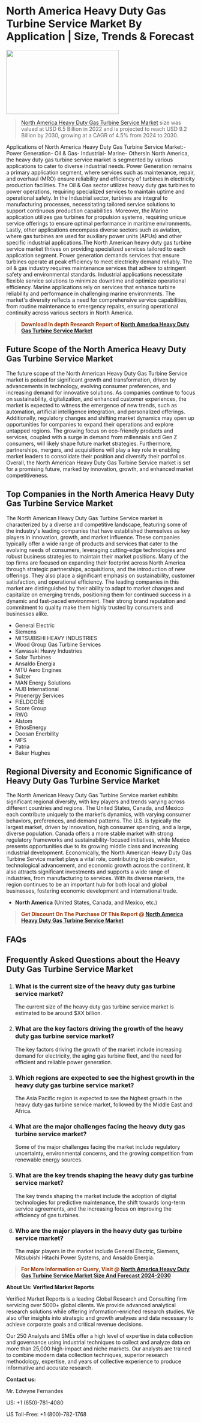 <p><h1>North America Heavy Duty Gas Turbine Service Market By Application | Size, Trends & Forecast</h1><p><img class="aligncenter size-medium wp-image-105565" src="https://ffe5etoiles.com/wp-content/uploads/2025/01/MST7-300x171.png" alt="" width="300" height="171" /></p><blockquote><p><a href="https://www.verifiedmarketreports.com/download-sample/?rid=521908&utm_source=Github-NA&utm_medium=358" target="_blank">North America Heavy Duty Gas Turbine Service Market</a> size was valued at USD 6.5 Billion in 2022 and is projected to reach USD 9.2 Billion by 2030, growing at a CAGR of 4.5% from 2024 to 2030.</p></blockquote>Applications of North America Heavy Duty Gas Turbine Service Market:- Power Generation- Oil & Gas- Industrial- Marine- OthersIn North America, the heavy duty gas turbine service market is segmented by various applications to cater to diverse industrial needs. Power Generation remains a primary application segment, where services such as maintenance, repair, and overhaul (MRO) ensure reliability and efficiency of turbines in electricity production facilities. The Oil & Gas sector utilizes heavy duty gas turbines to power operations, requiring specialized services to maintain uptime and operational safety. In the Industrial sector, turbines are integral to manufacturing processes, necessitating tailored service solutions to support continuous production capabilities. Moreover, the Marine application utilizes gas turbines for propulsion systems, requiring unique service offerings to ensure optimal performance in maritime environments. Lastly, other applications encompass diverse sectors such as aviation, where gas turbines are used for auxiliary power units (APUs) and other specific industrial applications.The North American heavy duty gas turbine service market thrives on providing specialized services tailored to each application segment. Power generation demands services that ensure turbines operate at peak efficiency to meet electricity demand reliably. The oil & gas industry requires maintenance services that adhere to stringent safety and environmental standards. Industrial applications necessitate flexible service solutions to minimize downtime and optimize operational efficiency. Marine applications rely on services that enhance turbine reliability and performance in challenging marine environments. The market's diversity reflects a need for comprehensive service capabilities, from routine maintenance to emergency repairs, ensuring operational continuity across various sectors in North America.</p><blockquote><p><span style="color: #993300;"><strong>Download In depth Research Report of <a href="https://www.verifiedmarketreports.com/download-sample/?rid=521908&utm_source=Github-NA&utm_medium=358">North America Heavy Duty Gas Turbine Service Market</a></strong></span></p></blockquote><h2>Future Scope of the North America Heavy Duty Gas Turbine Service Market</h2><p>The future scope of the North American Heavy Duty Gas Turbine Service market is poised for significant growth and transformation, driven by advancements in technology, evolving consumer preferences, and increasing demand for innovative solutions. As companies continue to focus on sustainability, digitalization, and enhanced customer experiences, the market is expected to witness the emergence of new trends, such as automation, artificial intelligence integration, and personalized offerings. Additionally, regulatory changes and shifting market dynamics may open up opportunities for companies to expand their operations and explore untapped regions. The growing focus on eco-friendly products and services, coupled with a surge in demand from millennials and Gen Z consumers, will likely shape future market strategies. Furthermore, partnerships, mergers, and acquisitions will play a key role in enabling market leaders to consolidate their position and diversify their portfolios. Overall, the North American Heavy Duty Gas Turbine Service market is set for a promising future, marked by innovation, growth, and enhanced market competitiveness.</p><h2>Top Companies in the North America Heavy Duty Gas Turbine Service Market</h2><p>The North American Heavy Duty Gas Turbine Service market is characterized by a diverse and competitive landscape, featuring some of the industry's leading companies that have established themselves as key players in innovation, growth, and market influence. These companies typically offer a wide range of products and services that cater to the evolving needs of consumers, leveraging cutting-edge technologies and robust business strategies to maintain their market positions. Many of the top firms are focused on expanding their footprint across North America through strategic partnerships, acquisitions, and the introduction of new offerings. They also place a significant emphasis on sustainability, customer satisfaction, and operational efficiency. The leading companies in this market are distinguished by their ability to adapt to market changes and capitalize on emerging trends, positioning them for continued success in a dynamic and fast-paced environment. Their strong brand reputation and commitment to quality make them highly trusted by consumers and businesses alike.</p><p><ul><li>General Electric </li><li> Siemens </li><li> MITSUBISHI HEAVY INDUSTRIES </li><li> Wood Group Gas Turbine Services </li><li> Kawasaki Heavy Industries </li><li> Solar Turbines </li><li> Ansaldo Energia </li><li> MTU Aero Engines </li><li> Sulzer </li><li> MAN Energy Solutions </li><li> MJB International </li><li> Proenergy Services </li><li> FIELDCORE </li><li> Score Group </li><li> RWG </li><li> Alstom </li><li> EthosEnergy </li><li> Doosan Enerbility </li><li> MFS </li><li> Patria </li><li> Baker Hughes</li></ul></p><h2>Regional Diversity and Economic Significance of Heavy Duty Gas Turbine Service Market</h2><p>The North American Heavy Duty Gas Turbine Service market exhibits significant regional diversity, with key players and trends varying across different countries and regions. The United States, Canada, and Mexico each contribute uniquely to the market’s dynamics, with varying consumer behaviors, preferences, and demand patterns. The U.S. is typically the largest market, driven by innovation, high consumer spending, and a large, diverse population. Canada offers a more stable market with strong regulatory frameworks and sustainability-focused initiatives, while Mexico presents opportunities due to its growing middle class and increasing industrial development. Economically, the North American Heavy Duty Gas Turbine Service market plays a vital role, contributing to job creation, technological advancement, and economic growth across the continent. It also attracts significant investments and supports a wide range of industries, from manufacturing to services. With its diverse markets, the region continues to be an important hub for both local and global businesses, fostering economic development and international trade.</p><ul> <li><strong>North America</strong> (United States, Canada, and Mexico, etc.)</li></ul><blockquote><p><span style="color: #993300;"><strong>Get Discount On The Purchase Of This Report @ <a href="https://www.verifiedmarketreports.com/ask-for-discount/?rid=521908&utm_source=Github-NA&utm_medium=358">North America Heavy Duty Gas Turbine Service Market</a></strong></span></p></blockquote><h2>FAQs</h2><p><h2>Frequently Asked Questions about the Heavy Duty Gas Turbine Service Market</h1><ol> <li> <h3>What is the current size of the heavy duty gas turbine service market?</div><div></h3> <p>The current size of the heavy duty gas turbine service market is estimated to be around $XX billion.</p> </li> <li> <h3>What are the key factors driving the growth of the heavy duty gas turbine service market?</div><div></h3> <p>The key factors driving the growth of the market include increasing demand for electricity, the aging gas turbine fleet, and the need for efficient and reliable power generation.</p> </li> <li> <h3>Which regions are expected to see the highest growth in the heavy duty gas turbine service market?</div><div></h3> <p>The Asia Pacific region is expected to see the highest growth in the heavy duty gas turbine service market, followed by the Middle East and Africa.</p> </li> <li> <h3>What are the major challenges facing the heavy duty gas turbine service market?</div><div></h3> <p>Some of the major challenges facing the market include regulatory uncertainty, environmental concerns, and the growing competition from renewable energy sources.</p> </li> <li> <h3>What are the key trends shaping the heavy duty gas turbine service market?</div><div></h3> <p>The key trends shaping the market include the adoption of digital technologies for predictive maintenance, the shift towards long-term service agreements, and the increasing focus on improving the efficiency of gas turbines.</p> </li> <li> <h3>Who are the major players in the heavy duty gas turbine service market?</div><div></h3> <p>The major players in the market include General Electric, Siemens, Mitsubishi Hitachi Power Systems, and Ansaldo Energia.</p> </li></ol></body></html></p><blockquote><p><span style="color: #993300;"><strong>For More Information or Query, Visit @ <a href="https://www.verifiedmarketreports.com/product/heavy-duty-gas-turbine-service-market/">North America Heavy Duty Gas Turbine Service Market Size And Forecast 2024-2030</a></strong></span></p></blockquote><p><strong>About Us: Verified Market Reports</strong></p><p>Verified Market Reports is a leading Global Research and Consulting firm servicing over 5000+ global clients. We provide advanced analytical research solutions while offering information-enriched research studies. We also offer insights into strategic and growth analyses and data necessary to achieve corporate goals and critical revenue decisions.</p><p>Our 250 Analysts and SMEs offer a high level of expertise in data collection and governance using industrial techniques to collect and analyze data on more than 25,000 high-impact and niche markets. Our analysts are trained to combine modern data collection techniques, superior research methodology, expertise, and years of collective experience to produce informative and accurate research.</p><p><strong>Contact us:</strong></p><p>Mr. Edwyne Fernandes</p><p>US: +1 (650)-781-4080</p><p>US Toll-Free: +1 (800)-782-1768</p>
